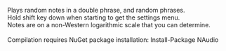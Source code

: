 Plays random notes in a double phrase, and random phrases.<br />
Hold shift key down when starting to get the settings menu.<br />
Notes are on a non-Western logarithmic scale that you can determine.<br /><br />
Compilation requires NuGet package installation: Install-Package NAudio 
